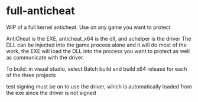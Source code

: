 # full-anticheat
WIP of a full kernel anticheat. Use on any game you want to protect

AntiCheat is the EXE, anticheat_x64 is the dll, and achelper is the driver
The DLL can be injected into the game process alone and it will do most of the work, the EXE will load the DLL into the process you want to protect as well as communicate with the driver.

To build:
in visual studio, select Batch build and build x64 release for each of the three projects

test signing must be on to use the driver, which is automatically loaded from the exe since the driver is not signed
